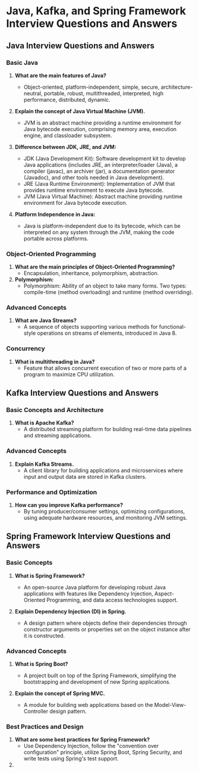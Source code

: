 # Java, Kafka, and Spring Framework Interview Questions and Answers

## Java Interview Questions and Answers

### Basic Java
1. **What are the main features of Java?**
   - Object-oriented, platform-independent, simple, secure, architecture-neutral, portable, robust, multithreaded, interpreted, high performance, distributed, dynamic.

2. **Explain the concept of Java Virtual Machine (JVM).**
   - JVM is an abstract machine providing a runtime environment for Java bytecode execution, comprising memory area, execution engine, and classloader subsystem.
     
3. **Difference between JDK, JRE, and JVM:**
   - JDK (Java Development Kit): Software development kit to develop Java applications (includes JRE, an interpreter/loader (Java), a compiler (javac), an archiver (jar), a documentation generator (Javadoc), and other tools needed in Java development).
   - JRE (Java Runtime Environment): Implementation of JVM that provides runtime environment to execute Java bytecode.
   - JVM (Java Virtual Machine): Abstract machine providing runtime environment for Java bytecode execution.

4. **Platform Independence in Java:**
   - Java is platform-independent due to its bytecode, which can be interpreted on any system through the JVM, making the code portable across platforms.
### Object-Oriented Programming
1. **What are the main principles of Object-Oriented Programming?**
   - Encapsulation, inheritance, polymorphism, abstraction.
2. **Polymorphism:**
   - Polymorphism: Ability of an object to take many forms. Two types: compile-time (method overloading) and runtime (method overriding).

### Advanced Concepts
1. **What are Java Streams?**
   - A sequence of objects supporting various methods for functional-style operations on streams of elements, introduced in Java 8.

### Concurrency
1. **What is multithreading in Java?**
   - Feature that allows concurrent execution of two or more parts of a program to maximize CPU utilization.

## Kafka Interview Questions and Answers

### Basic Concepts and Architecture
1. **What is Apache Kafka?**
   - A distributed streaming platform for building real-time data pipelines and streaming applications.

### Advanced Concepts
1. **Explain Kafka Streams.**
   - A client library for building applications and microservices where input and output data are stored in Kafka clusters.

### Performance and Optimization
1. **How can you improve Kafka performance?**
   - By tuning producer/consumer settings, optimizing configurations, using adequate hardware resources, and monitoring JVM settings.

## Spring Framework Interview Questions and Answers

### Basic Concepts
1. **What is Spring Framework?**
   - An open-source Java platform for developing robust Java applications with features like Dependency Injection, Aspect-Oriented Programming, and data access technologies support.

2. **Explain Dependency Injection (DI) in Spring.**
   - A design pattern where objects define their dependencies through constructor arguments or properties set on the object instance after it is constructed.

### Advanced Concepts
1. **What is Spring Boot?**
   - A project built on top of the Spring Framework, simplifying the bootstrapping and development of new Spring applications.

2. **Explain the concept of Spring MVC.**
   - A module for building web applications based on the Model-View-Controller design pattern.

### Best Practices and Design
1. **What are some best practices for Spring Framework?**
   - Use Dependency Injection, follow the "convention over configuration" principle, utilize Spring Boot, Spring Security, and write tests using Spring's test support.
2. 


